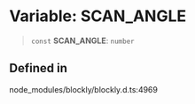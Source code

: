 # Variable: SCAN_ANGLE

> `const` **SCAN_ANGLE**: `number`

## Defined in

node_modules/blockly/blockly.d.ts:4969
